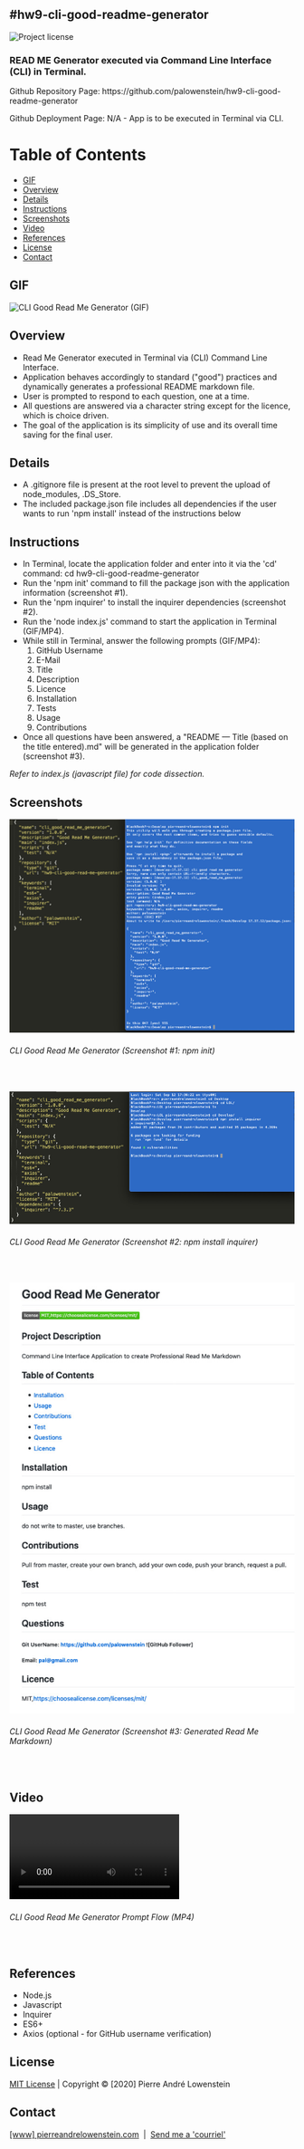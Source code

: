 ## #hw9-cli-good-readme-generator
![Project license](https://img.shields.io/badge/license-MIT,https://choosealicense.com/licenses/mit/-brightgreen)

<h3>READ ME Generator executed via Command Line Interface (CLI) in Terminal.</h3>
<p>Github Repository Page: https://github.com/palowenstein/hw9-cli-good-readme-generator</p>
<p>Github Deployment Page: N/A - App is to be executed in Terminal via CLI.</p>

# Table of Contents
  * [GIF](#Gif)
  * [Overview](#Overview)
  * [Details](#Details)
  * [Instructions](#Instructions)
  * [Screenshots](#Screenshots)
  * [Video](#Video)
  * [References](#References)
  * [License](#License)
  * [Contact](#Contact)

## GIF
![CLI Good Read Me Generator (GIF)](./demo_assets/ucla-hw9-cli-good-read-me-generator-demo.gif "CLI Good Read Me Generator (GIF)")

## Overview
<ul>
<li>Read Me Generator executed in Terminal via (CLI) Command Line Interface.</li>
<li>Application behaves accordingly to standard ("good") practices and dynamically generates a professional README markdown file.</li>
<li>User is prompted to respond to each question, one at a time.</li>
<li>All questions are answered via a character string except for the licence, which is choice driven.</li>
<li>The goal of the application is its simplicity of use and its overall time saving for the final user.</li>
</ul>

## Details
<ul>
<li>A .gitignore file is present at the root level to prevent the upload of node_modules, .DS_Store.</li>
<li>The included package.json file includes all dependencies if the user wants to run 'npm install' instead of the instructions below</li>
</ul>

## Instructions
<ul>
<li>In Terminal, locate the application folder and enter into it via the 'cd' command: cd hw9-cli-good-readme-generator</li>
<li>Run the 'npm init' command to fill the package json with the application information (screenshot #1).
<li>Run the 'npm inquirer' to install the inquirer dependencies (screenshot #2).</li>
<li>Run the 'node index.js' command to start the application in Terminal (GIF/MP4).</li>
<li>While still in Terminal, answer the following prompts (GIF/MP4):
    <ol>
    <li>GitHub Username</li>
    <li>E-Mail</li>
    <li>Title</li>
    <li>Description</li>
    <li>Licence</li>
    <li>Installation</li>
    <li>Tests</li>
    <li>Usage</li>
    <li>Contributions</li>
    </ol>
<li>Once all questions have been answered, a "README — Title (based on the title entered).md" will be generated in the application folder (screenshot #3).</li>
</ul>

<p><i>Refer to index.js (javascript file) for code dissection.</i></p>

## Screenshots
![CLI Good Read Me Generator (Screenshot #1: npm init)](./demo_assets/ucla-hw9-1-cli-good-read-me-generator-npm-init.jpg?raw=true "CLI Good Read Me Generator (Screenshot #1: npm init)")
<h6>CLI Good Read Me Generator (Screenshot #1: npm init)</h6>
<br />

![CLI Good Read Me Generator (Screenshot #2: npm install inquirer)](./demo_assets/ucla-hw9-2-cli-good-read-me-generator-npm-install-inquirer.jpg?raw=true "CLI Good Read Me Generator (Screenshot #2: npm install inquirer)")
<h6>CLI Good Read Me Generator (Screenshot #2: npm install inquirer)</h6>
<br />

![CLI Good Read Me Generator (Screenshot #3: Read Me Markdown generated from user input)](./demo_assets/ucla-hw9-4-cli-good-read-me-generator-generated-read-me-markdown.jpg?raw=true "CLI Good Read Me Generator (Screenshot #3: Generated Read Me Markdown)")
<h6>CLI Good Read Me Generator (Screenshot #3: Generated Read Me Markdown)</h6>
<br />

## Video
![CLI Good Read Me Generator Prompt Flow (MP4)](./demo_assets/ucla-hw9-cli-good-read-me-generator-demo.mp4 "CLI Good Read Me Generator Prompt Flow (MP4)")
<h6>CLI Good Read Me Generator Prompt Flow (MP4)</h6>
<br />

## References
<ul>
<li>Node.js</li>
<li>Javascript</li>
<li>Inquirer</li>
<li>ES6+</li>
<li>Axios (optional - for GitHub username verification)</li>
</ul>

 ## License
<p>
<a href="./MITlicense.txt">MIT License</a> | Copyright © [2020] Pierre André Lowenstein
</p>

 ## Contact
<p>
<a href="http://pierreandrelowenstein.com" title="[www] Pierre Andr&eacute; Lowenstein" target="_blank">[www] pierreandrelowenstein.com</a>
&nbsp;|&nbsp;
<a href="mailto:soundtrackspecialist@gmail.com" title="Courriel">Send me a 'courriel'</a>
</p>